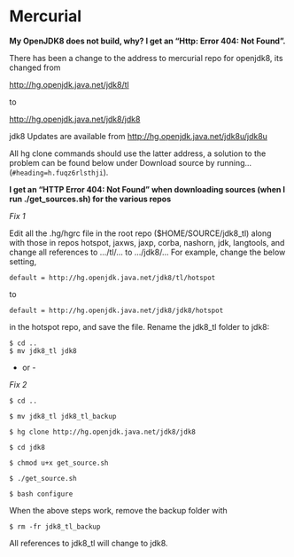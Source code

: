 # Mercurial

**My OpenJDK8 does not build, why? I get an “Http: Error 404: Not Found”.**

There has been a change to the address to mercurial repo for openjdk8, its changed from

http://hg.openjdk.java.net/jdk8/tl

to 

http://hg.openjdk.java.net/jdk8/jdk8

jdk8 Updates are available from 
http://hg.openjdk.java.net/jdk8u/jdk8u

All hg clone commands should use the latter address, a solution to the problem can be found below under Download source by running... (```#heading=h.fuqz6rlsthji```).


**I get an “HTTP Error 404: Not Found” when downloading sources  (when I run ./get_sources.sh) for the various repos**

*Fix 1*

Edit all the .hg/hgrc file in the root repo ($HOME/SOURCE/jdk8_tl) along with those in repos hotspot, jaxws, jaxp, corba, nashorn, jdk, langtools, and change all references to .../tl/... to .../jdk8/… For example, change the below setting,

```
default = http://hg.openjdk.java.net/jdk8/tl/hotspot
```
to 
```
default = http://hg.openjdk.java.net/jdk8/jdk8/hotspot
```
in the hotspot repo, and save the file. Rename the jdk8_tl folder to jdk8:

```
$ cd ..
$ mv jdk8_tl jdk8
```

- or -

*Fix 2*
```
$ cd ..

$ mv jdk8_tl jdk8_tl_backup

$ hg clone http://hg.openjdk.java.net/jdk8/jdk8

$ cd jdk8

$ chmod u+x get_source.sh

$ ./get_source.sh

$ bash configure
```

When the above steps work, remove the backup folder with

```
$ rm -fr jdk8_tl_backup
```

All references to jdk8_tl will change to jdk8. 